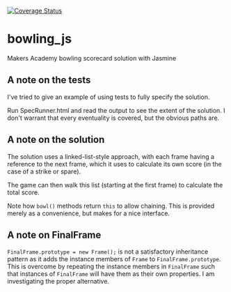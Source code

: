 [![Coverage Status](https://coveralls.io/repos/silvabox/bowling_js/badge.svg)](https://coveralls.io/r/silvabox/bowling_js)

# bowling_js
Makers Academy bowling scorecard solution with Jasmine

## A note on the tests
I've tried to give an example of using tests to fully specify the solution.

Run SpecRunner.html and read the output to see the extent of the solution.  I don't warrant that every eventuality is covered, but the obvious paths are.

## A note on the solution
The solution uses a linked-list-style approach, with each frame having a reference to the next frame, which it uses to calculate its own score (in the case of a strike or spare).

The game can then walk this list (starting at the first frame) to calculate the total score.

Note how `bowl()` methods return `this` to allow chaining.  This is provided merely as a convenience, but makes for a nice interface.

## A note on FinalFrame
`FinalFrame.prototype = new Frame();` is not a satisfactory inheritance pattern as it adds the instance members of `Frame` to `FinalFrame.prototype`.  This is overcome by repeating the instance members in `FinalFrame` such that instances of `FinalFrame` will have them as their own properties. I am investigating the proper alternative.
